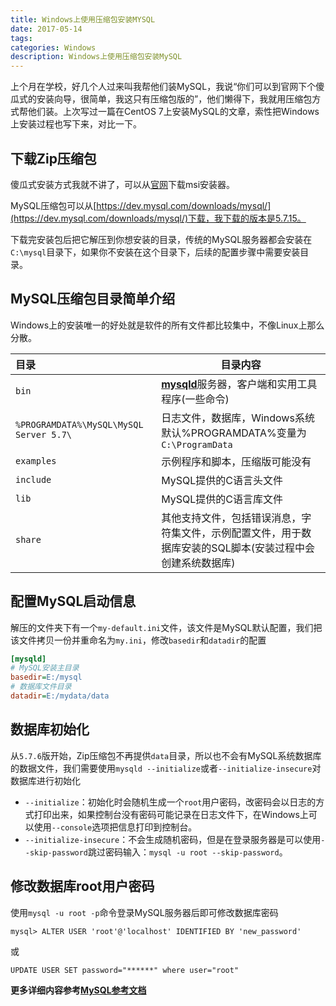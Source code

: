 ```yaml
---
title: Windows上使用压缩包安装MYSQL
date: 2017-05-14
tags:
categories: Windows
description: Windows上使用压缩包安装MySQL
---
```


上个月在学校，好几个人过来叫我帮他们装MySQL，我说“你们可以到官网下个傻瓜式的安装向导，很简单，我这只有压缩包版的”，他们懒得下，我就用压缩包方式帮他们装。上次写过一篇在CentOS 7上安装MySQL的文章，索性把Windows上安装过程也写下来，对比一下。

## 下载Zip压缩包

傻瓜式安装方式我就不讲了，可以从[官网](https://dev.mysql.com/downloads/windows/installer/5.7.html)下载msi安装器。

MySQL压缩包可以从[https://dev.mysql.com/downloads/mysql/](https://dev.mysql.com/downloads/mysql/)下载，我下载的版本是5.7.15。

下载完安装包后把它解压到你想安装的目录，传统的MySQL服务器都会安装在`C:\mysql`目录下，如果你不安装在这个目录下，后续的配置步骤中需要安装目录。

## MySQL压缩包目录简单介绍

Windows上的安装唯一的好处就是软件的所有文件都比较集中，不像Linux上那么分散。

| 目录                                      | 目录内容                                     |
| :-------------------------------------- | ---------------------------------------- |
| `bin`                                   | [**mysqld**](https://dev.mysql.com/doc/refman/5.7/en/mysqld.html)服务器，客户端和实用工具程序(一些命令) |
| `%PROGRAMDATA%\MySQL\MySQL Server 5.7\` | 日志文件，数据库，Windows系统默认%PROGRAMDATA%变量为`C:\ProgramData` |
| `examples`                              | 示例程序和脚本，压缩版可能没有                          |
| `include`                               | MySQL提供的C语言头文件                           |
| `lib`                                   | MySQL提供的C语言库文件                           |
| `share`                                 | 其他支持文件，包括错误消息，字符集文件，示例配置文件，用于数据库安装的SQL脚本(安装过程中会创建系统数据库) |

##  配置MySQL启动信息

解压的文件夹下有一个`my-default.ini`文件，该文件是MySQL默认配置，我们把该文件拷贝一份并重命名为`my.ini`，修改`basedir`和`datadir`的配置

```ini
[mysqld]
# MySQL安装主目录
basedir=E:/mysql
# 数据库文件目录
datadir=E:/mydata/data
```

## 数据库初始化

从`5.7.6`版开始，Zip压缩包不再提供`data`目录，所以也不会有MySQL系统数据库的数据文件，我们需要使用`mysqld --initialize`或者`--initialize-insecure`对数据库进行初始化

* `--initialize`：初始化时会随机生成一个`root`用户密码，改密码会以日志的方式打印出来，如果控制台没有密码可能记录在日志文件下，在Windows上可以使用`--console`选项把信息打印到控制台。
* `--initialize-insecure`：不会生成随机密码，但是在登录服务器是可以使用`--skip-password`跳过密码输入：`mysql -u root --skip-password`。

## 修改数据库root用户密码

使用`mysql -u root -p`命令登录MySQL服务器后即可修改数据库密码

```shell
mysql> ALTER USER 'root'@'localhost' IDENTIFIED BY 'new_password'
```

或

```
UPDATE USER SET password="******" where user="root"
```



**更多详细内容参考[MySQL参考文档](https://dev.mysql.com/doc/)**